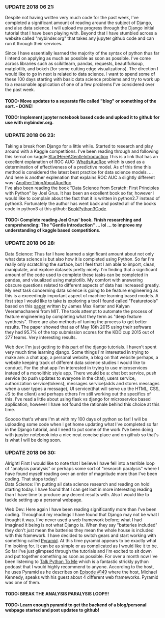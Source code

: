 ### UPDATE 2018 06 21:  
 Despite not having written very much code for the past week, I've completed a significant amount of reading around the subject of Django, and also data science. I will upload my progress through the Django initial tutorial that I have been playing with. Beyond that I have stumbled across a website called "mybinder.org" that takes any jupyter github code and can run it through their services. 
 
 Since I have essentially learned the majority of the syntax of python thus far I intend on applying as much as possible as soon as possible. I've come across libraries such as scikitlearn, pandas, requests, beautifulsoup, matplotlib, and bokeh (for some cutting edge visualizations). The direction I would like to go in next is related to data science. I want to spend some of these 100 days starting with basic data science problems and try to work up to a reasonable application of one of a few problems I've considered over the past week. 

 #### TODO: Move updates to a separate file called "blog" or something of the sort. - DONE!    
 #### TODO: Implement jupyter notebook based code and upload it to github for use with mybinder.org. 

### UDPATE 2018 06 23:  
Taking a break from Django for a little while. Started to research and play around with a Kaggle competitions. I've been reading through and following this kernal on kaggle:[StartHereAGentleIntroduction](https://www.kaggle.com/willkoehrsen/start-here-a-gentle-introduction)
This is a link that has an excellent explanation of ROC AUC: [WhatIsAucRoc](https://stats.stackexchange.com/questions/132777/what-does-auc-stand-for-and-what-is-it) which is used as a determination of effectiveness of a predictive model. As of this time this method is considered the 
latest best practice for data science models. ... And here is another explenation that explains ROC AUC a slightly different way: [AnotherThingAboutAucRoc](https://web.archive.org/web/20160407221300/http://metaoptimize.com:80/qa/questions/988/simple-explanation-of-area-under-the-roc-curve).   
I've also been reading the book "Data Science from Scratch: First Principles with Python" by Joel Grus. It has been an excellent book so far, however I would like to complain about the fact that it is written in python2.7 instead of python3. Fortunately the author has went back
and posted all of the books code in python3 at this github: [BookPython3Code](https://github.com/joelgrus/data-science-from-scratch/tree/master/code-python3).

#### TODO: Complete reading Joel Grus' book. Finish researching and comprehending: The "Gentle Introduction" ... lol ... to improve my understanding of kaggle based competitions. 

### UPDATE 2018 06 28:   
Data Science: Thus far I have learned a significant amount about not only what data science is but also how it is completed using Python. So far I'm really only scratching the surface, but I feel that I am able to import, clean, manipulate, and explore datasets pretty nicely. I'm finding that a significant amount of the code used to complete these tasks can be completed in pandas, and visualized using matplotlib. My comfort with answering obscure questions related to different aspects of data has increased greatly. My next task concerning data science is going to be feature engineering as this is a exceedingly important aspect of machine learning based models. A first step I would like to take is exploring a tool I found called "Featuretools" based on this [paper](http://www.jmaxkanter.com/static/papers/DSAA_DSM_2015.pdf) written by James Max Kanter and Kalyan Veeramachaneni from MIT. The tools attempt to automate the process of feature engineering by completing what they term as "deep feature synthesis". There are also methods of tuning the process to get better results. The paper showed that as of May 18th 2015 using their software they had 95.7% of the top submission scores for the KDD cup 2015 out of 277 teams. Very interesting results.   


Web dev: I'm just getting to this [part](https://docs.djangoproject.com/en/2.0/intro/tutorial03/) of the django tutorials. I haven't spent very much time learning django. Some things I'm interested in trying to make are: a chat app, a personal website, a blog on that website perhaps, a website keeping track of different data science studies I would like to conduct. For the chat app I'm interested in trying to use microservices instead of a monolithic style app. There would be a: chat bot service, push service (to push updates to everyone in the chat), users service, authorization service(tokens), messages service(adds and stores messages when a user types a message), UI service(that will serve up the HTML, CSS, JS to the client) and perhaps others I'm still working out the specifics of this. I've read a little about using flask vs django for microservice based application, however I have not found the rationale behind this choice at this time.

Sooooo that's where I'm at with my 100 days of python so far! I will be uploading some code when I get home updating what I've completed so far in the Django tutorial, and I need to put some of the work I've been doing with jupyter notebook into a nice neat concise place and on github so that's is what I will be doing soon. 


### UPDATE 2018 06 30:   
Alright! First I would like to note that I believe I have fell into a terrible loop of "analysis paralysis" or perhaps some sort of "research paralysis" where I have found myself reading over an order of magnitude more than I've been coding. That stops today!   
Data Science: I'm putting all data science research and reading on hold starting today. I have found that I can get lost in more interesting reading than I have time to produce any decent results with. Also I would like to tackle setting up a personal webpage.   

Web Dev: Here again I have been reading significantly more than I've been coding. Throughout my readings I have found that Django may not be what I thought it was. I've never used a web framework before; what I had imagined it being is not what Django is. When they say "batteries included" they don't just mean the batteries they mean the whole house is included with this framework. I have decided to switch gears and start working with something called [Pyramid](https://trypyramid.com/). At this time pyramid appears to be exactly what I'm looking for. It can be as simple or as complicated as I would like it to be. So far I've just glimpsed through the tutorials and I'm excited to sit down and put together something as soon as possible. For over a month now I've been listening to [Talk Python To Me](https://talkpython.fm/) which is a fantastic strickly python podcast that I would highly recommend to anyone. According to the host, he uses Pyramid as he describes on [Episode #149](https://talkpython.fm/episodes/show/149/4-python-web-frameworks-compared) where the host, Michael Kennedy, speaks with his guest about 4 different web frameworks. Pyramid was one of them. 

#### TODO: BREAK THE ANALYSIS PARALYSIS LOOP!!!
#### TODO: Learn enough pyramid to get the backend of a blog/personal webpage started and post updates to github!
